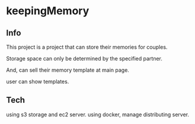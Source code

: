 # keepingMemory

## Info
This project is a project that can store their memories for couples.

Storage space can only be determined by the specified partner.

And, can sell their memory template at main page. 

user can show templates.

## Tech
using s3 storage and ec2 server.
using docker, manage distributing server.



